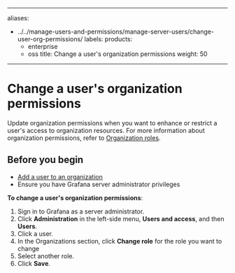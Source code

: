 -----

aliases:

- ../../manage-users-and-permissions/manage-server-users/change-user-org-permissions/
  labels:
  products:
  - enterprise
  - oss
    title: Change a user's organization permissions
    weight: 50

-----

# Change a user's organization permissions

Update organization permissions when you want to enhance or restrict a user's access to organization resources. For more information about organization permissions, refer to [Organization roles](../../../roles-and-permissions/#organization-roles).

## Before you begin

- [Add a user to an organization](../add-remove-user-to-org/)
- Ensure you have Grafana server administrator privileges

**To change a user's organization permissions**:

1. Sign in to Grafana as a server administrator.
2. Click **Administration** in the left-side menu, **Users and access**, and then **Users**.
3. Click a user.
4. In the Organizations section, click **Change role** for the role you want to change
5. Select another role.
6. Click **Save**.
